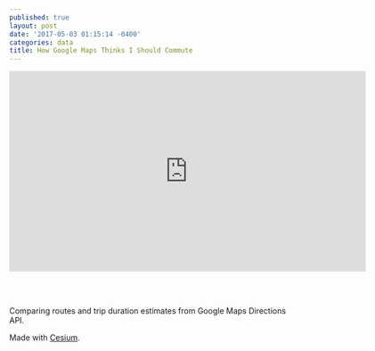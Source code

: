 ```yaml
---
published: true
layout: post
date: '2017-05-03 01:15:14 -0400'
categories: data
title: How Google Maps Thinks I Should Commute
---
```

<iframe src="https://willgeary.github.io/CesiumApps" width="640" height="360" frameborder="0" webkitallowfullscreen mozallowfullscreen allowfullscreen></iframe>

<br><br>

Comparing routes and trip duration estimates from Google Maps Directions API.

Made with [Cesium](cesiumjs.org).
